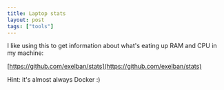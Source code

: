 ```yaml
---
title: Laptop stats
layout: post
tags: ["tools"]
---
```


I like using this to get information about what's eating up RAM and CPU in my machine:

[https://github.com/exelban/stats](https://github.com/exelban/stats)

Hint: it's almost always Docker :)
